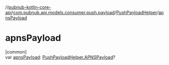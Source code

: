 //[pubnub-kotlin-core-api](../../../index.md)/[com.pubnub.api.models.consumer.push.payload](../index.md)/[PushPayloadHelper](index.md)/[apnsPayload](apns-payload.md)

# apnsPayload

[common]\
var [apnsPayload](apns-payload.md): [PushPayloadHelper.APNSPayload](-a-p-n-s-payload/index.md)?
